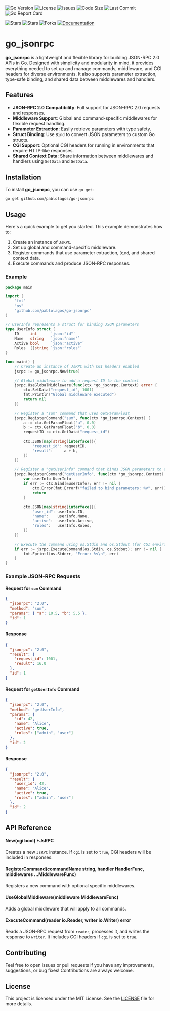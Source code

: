 ![Go Version](https://img.shields.io/github/go-mod/go-version/pablolagos/go-jsonrpc)
![License](https://img.shields.io/github/license/pablolagos/go-jsonrpc)
![Issues](https://img.shields.io/github/issues/pablolagos/go-jsonrpc)
![Code Size](https://img.shields.io/github/languages/code-size/pablolagos/go-jsonrpc)
![Last Commit](https://img.shields.io/github/last-commit/pablolagos/go-jsonrpc)
![Go Report Card](https://goreportcard.com/badge/github.com/pablolagos/go-jsonrpc)

![Stars](https://img.shields.io/github/stars/pablolagos/go-jsonrpc?style=social)
![Stars](https://img.shields.io/github/stars/pablolagos/go-jsonrpc?style=social)
![Forks](https://img.shields.io/github/forks/pablolagos/go-jsonrpc?style=social)
[![Documentation](https://img.shields.io/badge/docs-available-brightgreen)](https://pkg.go.dev/github.com/pablolagos/go-jsonrpc)


# go_jsonrpc

**go_jsonrpc** is a lightweight and flexible library for building JSON-RPC 2.0 APIs in Go. Designed with simplicity and modularity in mind, it provides everything needed to set up and manage commands, middleware, and CGI headers for diverse environments. It also supports parameter extraction, type-safe binding, and shared data between middlewares and handlers.

## Features

- **JSON-RPC 2.0 Compatibility**: Full support for JSON-RPC 2.0 requests and responses.
- **Middleware Support**: Global and command-specific middlewares for flexible request handling.
- **Parameter Extraction**: Easily retrieve parameters with type safety.
- **Struct Binding**: Use `Bind` to convert JSON parameters to custom Go structs.
- **CGI Support**: Optional CGI headers for running in environments that require HTTP-like responses.
- **Shared Context Data**: Share information between middlewares and handlers using `SetData` and `GetData`.

## Installation

To install **go_jsonrpc**, you can use `go get`:

```sh
go get github.com/pablolagos/go-jsonrpc
```

## Usage

Here's a quick example to get you started. This example demonstrates how to:
1. Create an instance of `JsRPC`.
2. Set up global and command-specific middleware.
3. Register commands that use parameter extraction, `Bind`, and shared context data.
4. Execute commands and produce JSON-RPC responses.

### Example

```go
package main

import (
    "fmt"
    "os"
    "github.com/pablolagos/go-jsonrpc"
)

// UserInfo represents a struct for binding JSON parameters
type UserInfo struct {
    ID     int      `json:"id"`
    Name   string   `json:"name"`
    Active bool     `json:"active"`
    Roles  []string `json:"roles"`
}

func main() {
    // Create an instance of JsRPC with CGI headers enabled
    jsrpc := go_jsonrpc.New(true)

    // Global middleware to add a request ID to the context
    jsrpc.UseGlobalMiddleware(func(ctx *go_jsonrpc.Context) error {
        ctx.SetData("request_id", 1001)
        fmt.Println("Global middleware executed")
        return nil
    })

    // Register a "sum" command that uses GetParamFloat
    jsrpc.RegisterCommand("sum", func(ctx *go_jsonrpc.Context) {
        a := ctx.GetParamFloat("a", 0.0)
        b := ctx.GetParamFloat("b", 0.0)
        requestID := ctx.GetData("request_id")

        ctx.JSON(map[string]interface{}{
            "request_id": requestID,
            "result":     a + b,
        })
    })

    // Register a "getUserInfo" command that binds JSON parameters to a struct
    jsrpc.RegisterCommand("getUserInfo", func(ctx *go_jsonrpc.Context) {
        var userInfo UserInfo
        if err := ctx.Bind(&userInfo); err != nil {
            ctx.Error(fmt.Errorf("failed to bind parameters: %v", err))
            return
        }

        ctx.JSON(map[string]interface{}{
            "user_id": userInfo.ID,
            "name":    userInfo.Name,
            "active":  userInfo.Active,
            "roles":   userInfo.Roles,
        })
    })

    // Execute the command using os.Stdin and os.Stdout (for CGI environments)
    if err := jsrpc.ExecuteCommand(os.Stdin, os.Stdout); err != nil {
        fmt.Fprintf(os.Stderr, "Error: %v\n", err)
    }
}
```

### Example JSON-RPC Requests

#### Request for `sum` Command

```json
{
  "jsonrpc": "2.0",
  "method": "sum",
  "params": { "a": 10.5, "b": 5.5 },
  "id": 1
}
```

#### Response

```json
{
  "jsonrpc": "2.0",
  "result": {
    "request_id": 1001,
    "result": 16.0
  },
  "id": 1
}
```

#### Request for `getUserInfo` Command

```json
{
  "jsonrpc": "2.0",
  "method": "getUserInfo",
  "params": {
    "id": 42,
    "name": "Alice",
    "active": true,
    "roles": ["admin", "user"]
  },
  "id": 2
}
```

#### Response

```json
{
  "jsonrpc": "2.0",
  "result": {
    "user_id": 42,
    "name": "Alice",
    "active": true,
    "roles": ["admin", "user"]
  },
  "id": 2
}
```

## API Reference

#### New(cgi bool) *JsRPC
Creates a new `JsRPC` instance. If `cgi` is set to `true`, CGI headers will be included in responses.

#### RegisterCommand(commandName string, handler HandlerFunc, middlewares ...MiddlewareFunc)
Registers a new command with optional specific middlewares.

#### UseGlobalMiddleware(middleware MiddlewareFunc)
Adds a global middleware that will apply to all commands.

#### ExecuteCommand(reader io.Reader, writer io.Writer) error
Reads a JSON-RPC request from `reader`, processes it, and writes the response to `writer`. It includes CGI headers if `cgi` is set to `true`.

## Contributing

Feel free to open issues or pull requests if you have any improvements, suggestions, or bug fixes! Contributions are always welcome.

## License

This project is licensed under the MIT License. See the [LICENSE](LICENSE) file for more details.

